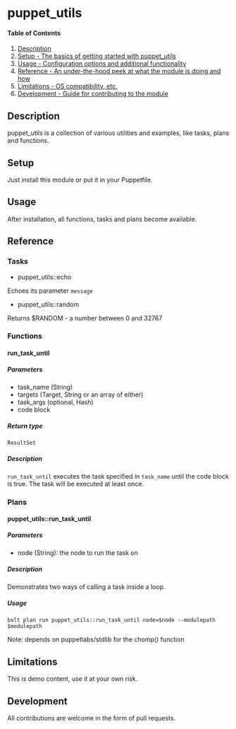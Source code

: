 
# puppet_utils

#### Table of Contents

1. [Description](#description)
2. [Setup - The basics of getting started with puppet_utils](#setup)
3. [Usage - Configuration options and additional functionality](#usage)
4. [Reference - An under-the-hood peek at what the module is doing and how](#reference)
5. [Limitations - OS compatibility, etc.](#limitations)
6. [Development - Guide for contributing to the module](#development)

## Description

puppet_utils is a collection of various utilities and examples, like tasks, plans and functions.

## Setup

Just install this module or put it in your Puppetfile.

## Usage

After installation, all functions, tasks and plans become available.

## Reference

### Tasks

* puppet_utils::echo

Echoes its parameter `message`

* puppet_utils::random

Returns $RANDOM - a number between 0 and 32767

### Functions

#### run_task_until

##### Parameters

* task_name (String)
* targets (Target, String or an array of either)
* task_args (optional, Hash)
* code block

##### Return type

`ResultSet`

##### Description

`run_task_until` executes the task specified in `task_name` until the code block is true. The task will be executed at least once.

### Plans

#### puppet_utils::run_task_until

##### Parameters

* node (String): the node to run the task on

##### Description

Demonstrates two ways of calling a task inside a loop.

##### Usage

`bolt plan run puppet_utils::run_task_until node=$node --modulepath $modulepath`

Note: depends on puppetlabs/stdlib for the chomp() function

## Limitations

This is demo content, use it at your own risk.

## Development

All contributions are welcome in the form of pull requests.
